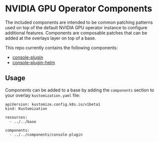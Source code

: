 # NVIDIA GPU Operator Components

The included components are intended to be common patching patterns used on top of the default NVIDIA GPU operator instance to configure additional features.  Components are composable patches that can be added at the overlays layer on top of a base.

This repo currently contains the following components:

* [console-plugin](console-plugin)
* [console-plugin-helm](console-plugin-helm)

## Usage

Components can be added to a base by adding the `components` section to your overlay `kustomization.yaml` file:

```
apiVersion: kustomize.config.k8s.io/v1beta1
kind: Kustomization

resources:
  - ../../base

components:
  - ../../components/console-plugin
```
